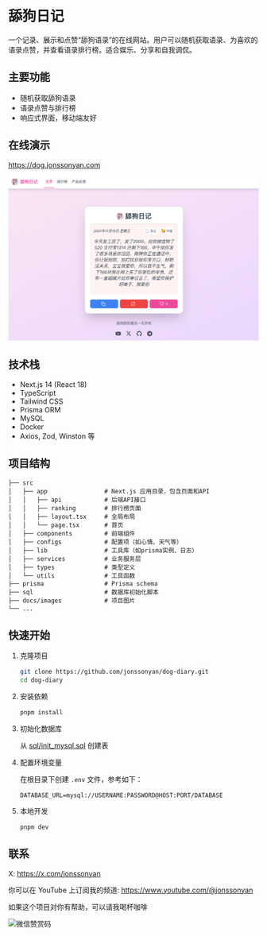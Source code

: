 # 舔狗日记

一个记录、展示和点赞“舔狗语录”的在线网站。用户可以随机获取语录、为喜欢的语录点赞，并查看语录排行榜。适合娱乐、分享和自我调侃。

## 主要功能

- 随机获取舔狗语录
- 语录点赞与排行榜
- 响应式界面，移动端友好

## 在线演示

https://dog.jonssonyan.com

![preview](docs/images/preview.png)

## 技术栈

- Next.js 14 (React 18)
- TypeScript
- Tailwind CSS
- Prisma ORM
- MySQL
- Docker
- Axios, Zod, Winston 等

## 项目结构

```
├── src
│   ├── app                # Next.js 应用目录，包含页面和API
│   │   ├── api            # 后端API接口
│   │   ├── ranking        # 排行榜页面
│   │   ├── layout.tsx     # 全局布局
│   │   └── page.tsx       # 首页
│   ├── components         # 前端组件
│   ├── configs            # 配置项（如心情、天气等）
│   ├── lib                # 工具库（如prisma实例、日志）
│   ├── services           # 业务服务层
│   ├── types              # 类型定义
│   └── utils              # 工具函数
├── prisma                 # Prisma schema
├── sql                    # 数据库初始化脚本
├── docs/images            # 项目图片
└── ...
```

## 快速开始

1. 克隆项目

    ```bash
    git clone https://github.com/jonssonyan/dog-diary.git
    cd dog-diary
    ```

2. 安装依赖

    ```bash
    pnpm install
    ```

3. 初始化数据库

   从 [sql/init_mysql.sql](sql/init_mysql.sql) 创建表

4. 配置环境变量

   在根目录下创建 `.env` 文件，参考如下：

   ```env
   DATABASE_URL=mysql://USERNAME:PASSWORD@HOST:PORT/DATABASE
   ```

5. 本地开发

   ```bash
   pnpm dev
   ```

## 联系

X: https://x.com/jonssonyan

你可以在 YouTube 上订阅我的频道: https://www.youtube.com/@jonssonyan

如果这个项目对你有帮助，可以请我喝杯咖啡

<img src="https://github.com/jonssonyan/install-script/assets/46235235/cce90c48-27d3-492c-af3e-468b656bdd06" width="150" alt="微信赞赏码" title="微信赞赏码"/>